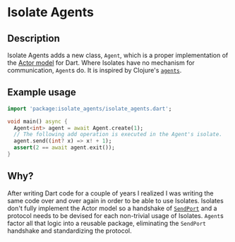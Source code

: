 # Isolate Agents

## Description

Isolate Agents adds a new class, `Agent`, which is a proper implementation of
the [Actor model](https://en.wikipedia.org/wiki/Actor_model) for Dart.  Where
Isolates have no mechanism for communication, `Agent`s do. It is inspired by
Clojure's [`agents`](https://clojuredocs.org/clojure.core/agent).

## Example usage

```dart
import 'package:isolate_agents/isolate_agents.dart';

void main() async {
  Agent<int> agent = await Agent.create(1);
  // The following add operation is executed in the Agent's isolate.
  agent.send((int? x) => x! + 1);
  assert(2 == await agent.exit());
}
```

## Why?

After writing Dart code for a couple of years I realized I was writing the same
code over and over again in order to be able to use Isolates.  Isolates don't
fully implement the Actor model so a handshake of
[`SendPort`](https://api.dart.dev/stable/2.18.2/dart-isolate/SendPort-class.html)
and a protocol needs to be devised for each non-trivial usage of Isolates.
`Agent`s factor all that logic into a reusable package, eliminating the
`SendPort` handshake and standardizing the protocol.
